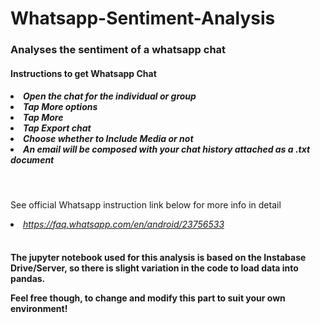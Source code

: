 # Whatsapp-Sentiment-Analysis
<h3> Analyses the sentiment of a whatsapp chat</h3>

<h4>Instructions to get Whatsapp Chat</h4> 
<h5>
<li>Open the chat for the individual or group</li>
<li>Tap More options</li>
<li>Tap More</li>
<li>Tap Export chat</li>
<li>Choose whether to Include Media or not</li>
<li>An email will be composed with your chat history attached as a .txt document</li>
</h5>

<br>
<p>See official Whatsapp instruction link below for more info in detail</p>
<li><i><a href="https://faq.whatsapp.com/en/android/23756533/"> https://faq.whatsapp.com/en/android/23756533</a></i></li>
<br>

<h4> The jupyter notebook used for this analysis is based on the Instabase Drive/Server, so there is slight variation in the code to load data into pandas.
<p>Feel free though, to change and modify this part to suit your own environment!</p></h4>
